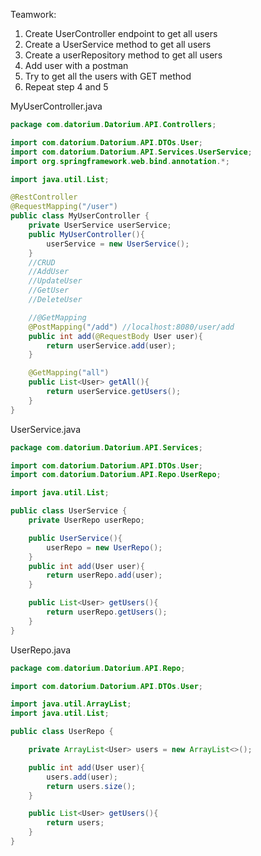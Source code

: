 Teamwork:
1. Create UserController endpoint to get all users
2. Create a UserService method to get all users
3. Create a userRepository method to get all users
4. Add user with a postman
5. Try to get all the users with GET method
6. Repeat step 4 and 5


MyUserController.java
```java
package com.datorium.Datorium.API.Controllers;

import com.datorium.Datorium.API.DTOs.User;
import com.datorium.Datorium.API.Services.UserService;
import org.springframework.web.bind.annotation.*;

import java.util.List;

@RestController
@RequestMapping("/user")
public class MyUserController {
    private UserService userService;
    public MyUserController(){
        userService = new UserService();
    }
    //CRUD
    //AddUser
    //UpdateUser
    //GetUser
    //DeleteUser

    //@GetMapping
    @PostMapping("/add") //localhost:8080/user/add
    public int add(@RequestBody User user){
        return userService.add(user);
    }

    @GetMapping("all")
    public List<User> getAll(){
        return userService.getUsers();
    }
}
```
UserService.java
```java
package com.datorium.Datorium.API.Services;

import com.datorium.Datorium.API.DTOs.User;
import com.datorium.Datorium.API.Repo.UserRepo;

import java.util.List;

public class UserService {
    private UserRepo userRepo;

    public UserService(){
        userRepo = new UserRepo();
    }
    public int add(User user){
        return userRepo.add(user);
    }

    public List<User> getUsers(){
        return userRepo.getUsers();
    }
}
```
UserRepo.java
```java
package com.datorium.Datorium.API.Repo;

import com.datorium.Datorium.API.DTOs.User;

import java.util.ArrayList;
import java.util.List;

public class UserRepo {

    private ArrayList<User> users = new ArrayList<>();

    public int add(User user){
        users.add(user);
        return users.size();
    }

    public List<User> getUsers(){
        return users;
    }
}
```

